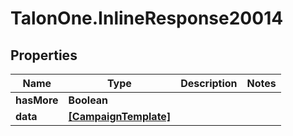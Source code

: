 # TalonOne.InlineResponse20014

## Properties

Name | Type | Description | Notes
------------ | ------------- | ------------- | -------------
**hasMore** | **Boolean** |  | 
**data** | [**[CampaignTemplate]**](CampaignTemplate.md) |  | 


